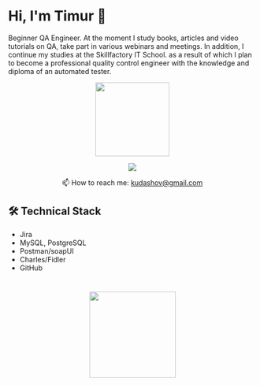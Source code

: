 # Hi, I'm Timur 👋
Beginner QA Engineer. At the moment I study books, articles and video tutorials on QA, take part in various webinars and meetings. In addition, I continue my studies at the Skillfactory IT School. as a result of which I plan to become a professional quality control engineer with the knowledge and diploma of an automated tester.

<p align='center'>
   <a href="https://github-readme-stats.vercel.app/api?username=ferfrat&show_icons=true&count_private=true"><img
           height=150
           src="https://github-readme-stats.vercel.app/api?username=ferfrat&show_icons=true&count_private=true"/></a>
 </p>

<p align='center'>
   <a href="https://www.linkedin.com/in/timurkudashov/">
       <img src="https://img.shields.io/badge/linkedin-%230077B5.svg?&style=for-the-badge&logo=linkedin&logoColor=white"/>
   </a>
  <p align='center'>
   📫 How to reach me: <a href='mailto:kudashov@gmail.com'>kudashov@gmail.com</a>
</p>

## 🛠 Technical Stack
*   Jira
*   MySQL, PostgreSQL
*   Postman/soapUI
*   Charles/Fidler
*   GitHub


<div align="center" style="margin: 40px 0">
   <a href="https://github.com/Ferfrat/github-profile-views-counter">
       <img width="175px" src="https://komarev.com/ghpvc/?username=romankh3&color=DE002D">
   </a>
</div>
